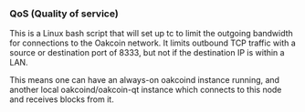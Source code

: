 ### QoS (Quality of service) ###

This is a Linux bash script that will set up tc to limit the outgoing bandwidth for connections to the Oakcoin network. It limits outbound TCP traffic with a source or destination port of 8333, but not if the destination IP is within a LAN.

This means one can have an always-on oakcoind instance running, and another local oakcoind/oakcoin-qt instance which connects to this node and receives blocks from it.
